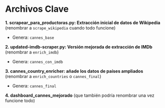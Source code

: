 # Archivos Clave

**1. scrapear_para_productoras.py: Extracción inicial de datos de Wikipedia**
(renombrar a `scrape_wikipedia` cuando todo funcione)
- Genera: `cannes_base`

**2. updated-imdb-scraper.py: Versión mejorada de extracción de IMDb**
(renombrar a `enrich_imdb`)
- Genera: `cannes_con_imdb`

**3. cannes_country_enricher: añade los datos de países ampliados**
(renombrar a `enrich_countries` o `cannes_final`)
- Genera: `cannes_final`

**4. dashboard_cannes_mejorado**
(que también podría renombrar una vez funcione todo)




